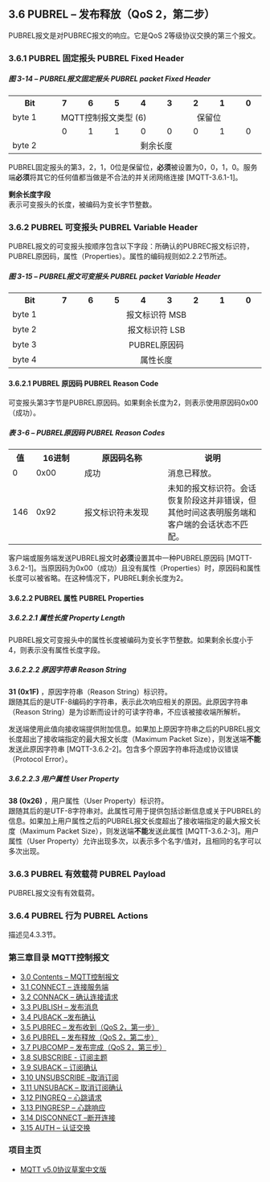 ## 3.6 PUBREL – 发布释放（QoS 2，第二步）

PUBREL报文是对PUBREC报文的响应。它是QoS 2等级协议交换的第三个报文。

### 3.6.1 PUBREL 固定报头 PUBREL Fixed Header

##### 图 3-14 – PUBREL报文固定报头 PUBREL packet Fixed Header

<table>
   <tr>
     <th width="95">Bit</th>
     <th width="55">7</th>
     <th width="55">6</th>
     <th width="55">5</th>
     <th width="55">4</th>
     <th width="55">3</th>
     <th width="55">2</th>
     <th width="55">1</th>
     <th width="55">0</th>
   </tr>
   <tr>
     <td>byte 1</td>
     <td colspan="4" align="center">MQTT控制报文类型 (6)</td>
     <td colspan="4" align="center">保留位</td>
   </tr>
   <tr>
       <td></td>
       <td align="center">0</td>
       <td align="center">1</td>
       <td align="center">1</td>
       <td align="center">0</td>
       <td align="center">0</td>
       <td align="center">0</td>
       <td align="center">1</td>
       <td align="center">0</td>
     </tr>
   <tr>
     <td>byte 2</td>
     <td colspan="8" align="center">剩余长度</td>
   </tr>
 </table>

PUBREL固定报头的第3，2，1，0位是保留位，**必须**被设置为0，0，1，0。服务端**必须**将其它的任何值都当做是不合法的并关闭网络连接 [MQTT-3.6.1-1]。

**剩余长度字段**  
表示可变报头的长度，被编码为变长字节整数。

### 3.6.2 PUBREL 可变报头 PUBREL Variable Header

PUBREL报文的可变报头按顺序包含以下字段：所确认的PUBREC报文标识符，PUBREL原因码，属性（Properties）。属性的编码规则如2.2.2节所述。

##### 图 3-15 – PUBREL报文可变报头 PUBREL packet Variable Header

<table>
   <tr>
     <th width="95">Bit</th>
     <th width="55">7</th>
     <th width="55">6</th>
     <th width="55">5</th>
     <th width="55">4</th>
     <th width="55">3</th>
     <th width="55">2</th>
     <th width="55">1</th>
     <th width="55">0</th>
   </tr>
   <tr>
     <td>byte 1</td>
     <td colspan="8" align="center">报文标识符 MSB</td>
   </tr>
   <tr>
     <td>byte 2</td>
     <td colspan="8" align="center">报文标识符 LSB</td>
   </tr>
   <tr>
     <td>byte 3</td>
     <td colspan="8" align="center">PUBREL原因码</td>
   </tr>
   <tr>
     <td>byte 4</td>
     <td colspan="8" align="center">属性长度</td>
   </tr>
 </table>

#### 3.6.2.1 PUBREL 原因码 PUBREL Reason Code

可变报头第3字节是PUBREL原因码。如果剩余长度为2，则表示使用原因码0x00 （成功）。

##### 表 3-6 – PUBREL原因码 PUBREL Reason Codes

<table>
  <tr>
    <th>值</th>
    <th width="80">16进制</th>
	<th width="150">原因码名称</th>
	<th>说明</th>
  </tr>
  <tr>
    <td>0</td>
    <td>0x00</td>
	<td>成功</td>
	<td>消息已释放。</td>
  </tr>
  <tr>
    <td>146</td>
    <td>0x92</td>
	<td>报文标识符未发现</td>
	<td>未知的报文标识符。会话恢复阶段这并非错误，但其他时间这表明服务端和客户端的会话状态不匹配。</td>
  </tr>
</table>

客户端或服务端发送PUBREL报文时**必须**设置其中一种PUBREL原因码 \[MQTT-3.6.2-1\]。当原因码为0x00（成功）且没有属性（Properties）时，原因码和属性长度可以被省略。在这种情况下，PUBREL剩余长度为2。

#### 3.6.2.2 PUBREL 属性 PUBREL Properties

##### 3.6.2.2.1 属性长度 Property Length

PUBREL报文可变报头中的属性长度被编码为变长字节整数。如果剩余长度小于4，则表示没有属性长度字段。

##### 3.6.2.2.2 原因字符串 Reason String

**31 (0x1F)** ，原因字符串（Reason String）标识符。  
跟随其后的是UTF-8编码的字符串，表示此次响应相关的原因。此原因字符串（Reason String）是为诊断而设计的可读字符串，不应该被接收端所解析。

发送端使用此值向接收端提供附加信息。如果加上原因字符串之后的PUBREL报文长度超出了接收端指定的最大报文长度（Maximum Packet Size），则发送端**不能**发送此原因字符串 \[MQTT-3.6.2-2\]。包含多个原因字符串将造成协议错误（Protocol Error）。

##### 3.6.2.2.3 用户属性 User Property

**38 (0x26)** ，用户属性（User Property）标识符。  
跟随其后的是UTF-8字符串对。此属性可用于提供包括诊断信息或关于PUBREL的信息。如果加上用户属性之后的PUBREL报文长度超出了接收端指定的最大报文长度（Maximum Packet Size），则发送端**不能**发送此属性 \[MQTT-3.6.2-3\]。用户属性（User Property）允许出现多次，以表示多个名字/值对，且相同的名字可以多次出现。

### 3.6.3 PUBREL 有效载荷 PUBREL Payload

PUBREL报文没有有效载荷。

### 3.6.4 PUBREL 行为 PUBREL Actions

描述见4.3.3节。


### 第三章目录 MQTT控制报文

- [3.0 Contents – MQTT控制报文](03-ControlPackets.md)
- [3.1 CONNECT – 连接服务端](0301-CONNECT.md)
- [3.2 CONNACK – 确认连接请求](0302-CONNACK.md)
- [3.3 PUBLISH – 发布消息](0303-PUBLISH.md)
- [3.4 PUBACK –发布确认](0304-PUBACK.md)
- [3.5 PUBREC – 发布收到（QoS 2，第一步）](0305-PUBREC.md)
- [3.6 PUBREL – 发布释放（QoS 2，第二步）](0306-PUBREL.md)
- [3.7 PUBCOMP – 发布完成（QoS 2，第三步）](0307-PUBCOMP.md)
- [3.8 SUBSCRIBE - 订阅主题](0308-SUBSCRIBE.md)
- [3.9 SUBACK – 订阅确认](0309-SUBACK.md)
- [3.10 UNSUBSCRIBE –取消订阅](0310-UNSUBSCRIBE.md)
- [3.11 UNSUBACK – 取消订阅确认](0311-UNSUBACK.md)
- [3.12 PINGREQ – 心跳请求](0312-PINGREQ.md)
- [3.13 PINGRESP – 心跳响应](0313-PINGRESP.md)
- [3.14 DISCONNECT –断开连接](0314-DISCONNECT.md)
- [3.15 AUTH – 认证交换](0315-AUTH.md)

### 项目主页

- [MQTT v5.0协议草案中文版](https://github.com/hui6075/mqtt_v5)


